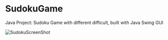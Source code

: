 # SudokuGame

Java Project: Sudoku Game with different difficult, built with Java Swing GUI

![SudokuScreenShot](https://github.com/gerry-montemayor/SudokuGame/assets/144381191/b2070b11-f09e-47d4-9163-2d9ede0d2687)
